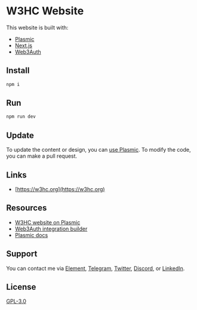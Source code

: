# W3HC Website

This website is built with: 

- [Plasmic](https://www.plasmic.app/)
- [Next.js](https://nextjs.org/)
- [Web3Auth](https://web3auth.io/)

## Install

```sh
npm i
```

## Run

```sh
npm run dev
```

## Update

To update the content or design, you can [use Plasmic](https://studio.plasmic.app/projects/rURT7PSYpAQNuaCGHJDPZg). To modify the code, you can make a pull request.

## Links

- [https://w3hc.org](https://w3hc.org)

## Resources

- [W3HC website on Plasmic](https://studio.plasmic.app/projects/rURT7PSYpAQNuaCGHJDPZg)
- [Web3Auth integration builder](https://web3auth.io/docs/integration-builder?lang=NEXT&chain=ETH&evmFramework=ETHERS&customAuth=NONE&mfa=NONE&whitelabel=NO&useModal=YES&web3AuthNetwork=TESTNET&rnMode=EXPO&stepIndex=0)
- [Plasmic docs](https://docs.plasmic.app/learn/)

## Support

You can contact me via [Element](https://matrix.to/#/@julienbrg:matrix.org), [Telegram](https://t.me/julienbrg), [Twitter](https://twitter.com/julienbrg), [Discord](https://discord.gg/bHKJV3NWUQ), or [LinkedIn](https://www.linkedin.com/in/julienberanger/).

## License

[GPL-3.0](https://github.com/w3hc/w3hc-web/blob/main/LICENSE)